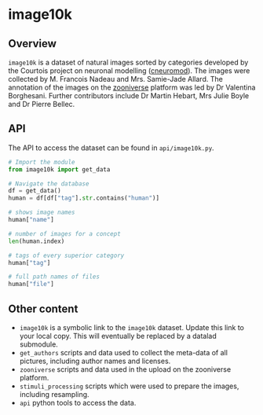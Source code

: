 # image10k

## Overview

`image10k` is a dataset of natural images sorted by categories developed by the Courtois project on neuronal modelling ([cneuromod](https://cneuromod.ca)). The images were collected by M. Francois Nadeau and Mrs. Samie-Jade Allard. The annotation of the images on the [zooniverse]() platform was led by Dr Valentina Borghesani. Further contributors include Dr Martin Hebart, Mrs Julie Boyle and Dr Pierre Bellec.

## API  
The API to access the dataset can be found in `api/image10k.py`.

```Python
# Import the module
from image10k import get_data

# Navigate the database
df = get_data()
human = df[df["tag"].str.contains("human")]

# shows image names
human["name"]

# number of images for a concept
len(human.index)

# tags of every superior category
human["tag"]

# full path names of files
human["file"]
```

## Other content
 * `image10k` is a symbolic link to the `image10k` dataset. Update this link to your local copy. This will eventually be replaced by a datalad submodule.
 * `get_authors` scripts and data used to collect the meta-data of all pictures, including author names and licenses.
 * `zooniverse` scripts and data used in the upload on the zooniverse platform.
 * `stimuli_processing` scripts which were used to prepare the images, including resampling. 
 * `api` python tools to access the data.
